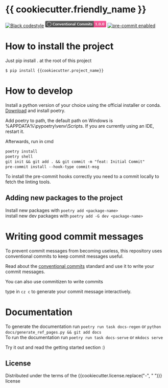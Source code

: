 # {{ cookiecutter.friendly_name }}

<!-- badges-begin -->

[![Black codestyle][black badge]][black project]
[![Conventional commits][conventional badge]][Conventional commits]
[![pre-commit enabled][pre-commit badge]][pre-commit project]

[black badge]: https://img.shields.io/badge/code%20style-black-000000.svg

[black project]: https://github.com/psf/black

[pre-commit badge]: https://img.shields.io/badge/pre--commit-enabled-brightgreen?logo=pre-commit&logoColor=white

[pre-commit project]: https://pre-commit.com/

[python version badge]: https://img.shields.io/pypi/pyversions/cookiecutter-hypermodern-python-instance

[readthedocs badge]: https://img.shields.io/readthedocs/cookiecutter-hypermodern-python/latest.svg?label=Read%20the%20Docs

[readthedocs page]: https://cookiecutter-hypermodern-python.readthedocs.io/

[status badge]: https://badgen.net/badge/status/alpha/d8624d

[conventional badge]: docs/assets/general/conventional-commits.png

[Conventional commits]: https://www.conventionalcommits.org/en/v1.0.0/

<!-- badges-end -->

# How to install the project

Just pip install . at the root of this project

```console
$ pip install {{cookiecutter.project_name}}
```

# How to develop

Install a python version of your choice using the official installer or conda.\
[Download](https://python-poetry.org/docs/master/#installing-with-the-official-installer) and install poetry.

Add poetry to path, the default path on Windows is %APPDATA%\pypoetry\venv\Scripts.
If you are currently using an IDE, restart it.

Afterwards, run in cmd

```commandline
poetry install
poetry shell
git init && git add . && git commit -m "feat: Initial Commit"
pre-commit install --hook-type commit-msg
```

To install the pre-commit hooks correctly you need to a commit locally to fetch the linting tools.


## Adding new packages to the project

Install new packages with `poetry add <package-name>` \
install new dev packages with `poetry add -G dev <package-name>`

# Writing good commit messages

To prevent commit messages from becoming useless, this repository uses
conventional commits to keep commit messages useful.

Read about the [conventional commits](https://www.conventionalcommits.org/en/v1.0.0/) standard and use it to write your
commit messages.

You can also use commitizen to write commits

type in `cz c` to generate your commit message interactively.

# Documentation

To generate the documentation run `poetry run task docs-regen` or `python docs/generate_ref_pages.py && git add docs` \
To run the documentation run `poetry run task docs-serve` or `mkdocs serve`

Try it out and read the getting started section :)

## License

Distributed under the terms of the {{cookiecutter.license.replace("-", " ")}} license



